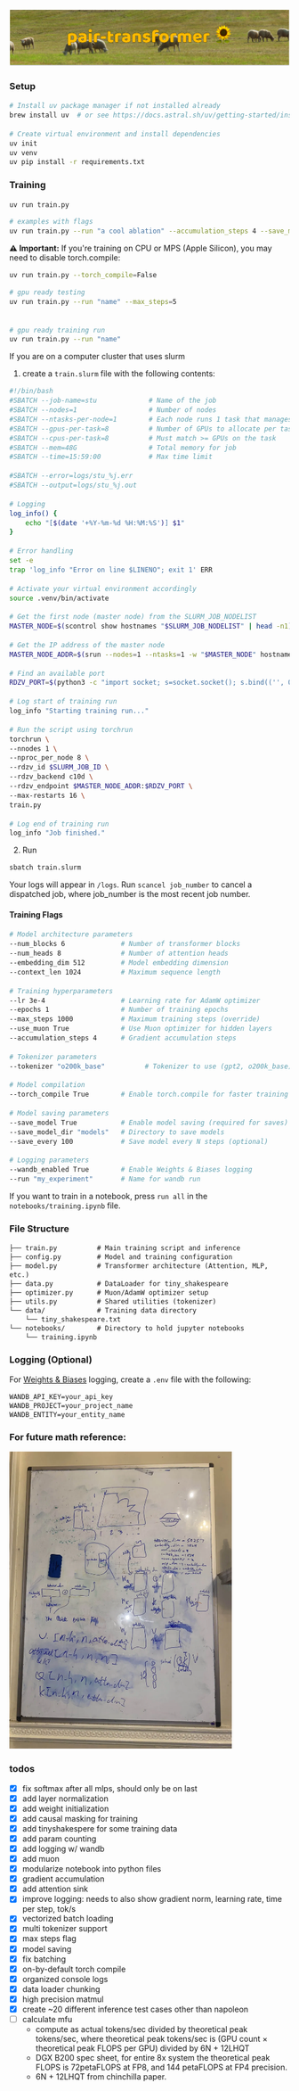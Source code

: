 ![Pair Transformer](pair-transformer.png)


### Setup

```bash
# Install uv package manager if not installed already
brew install uv  # or see https://docs.astral.sh/uv/getting-started/installation/

# Create virtual environment and install dependencies
uv init
uv venv
uv pip install -r requirements.txt
```

### Training

```bash
uv run train.py
```

```bash
# examples with flags
uv run train.py --run "a cool ablation" --accumulation_steps 4 --save_model=True
```

**⚠️ Important:** If you're training on CPU or MPS (Apple Silicon), you may need to disable torch.compile:
```bash
uv run train.py --torch_compile=False
```

```bash
# gpu ready testing
uv run train.py --run "name" --max_steps=5


# gpu ready training run
uv run train.py --run "name"
```

If you are on a computer cluster that uses slurm
1. create a `train.slurm` file with the following contents:
```bash
#!/bin/bash
#SBATCH --job-name=stu             # Name of the job
#SBATCH --nodes=1                  # Number of nodes
#SBATCH --ntasks-per-node=1        # Each node runs 1 task that manages all GPUs
#SBATCH --gpus-per-task=8          # Number of GPUs to allocate per task
#SBATCH --cpus-per-task=8          # Must match >= GPUs on the task
#SBATCH --mem=48G                  # Total memory for job
#SBATCH --time=15:59:00            # Max time limit

#SBATCH --error=logs/stu_%j.err
#SBATCH --output=logs/stu_%j.out

# Logging
log_info() {
    echo "[$(date '+%Y-%m-%d %H:%M:%S')] $1"
}

# Error handling
set -e
trap 'log_info "Error on line $LINENO"; exit 1' ERR

# Activate your virtual environment accordingly
source .venv/bin/activate

# Get the first node (master node) from the SLURM_JOB_NODELIST
MASTER_NODE=$(scontrol show hostnames "$SLURM_JOB_NODELIST" | head -n1)

# Get the IP address of the master node
MASTER_NODE_ADDR=$(srun --nodes=1 --ntasks=1 -w "$MASTER_NODE" hostname --ip-address)

# Find an available port
RDZV_PORT=$(python3 -c "import socket; s=socket.socket(); s.bind(('', 0)); print(s.getsockname()[1]); s.close()")

# Log start of training run
log_info "Starting training run..."

# Run the script using torchrun
torchrun \
--nnodes 1 \
--nproc_per_node 8 \
--rdzv_id $SLURM_JOB_ID \
--rdzv_backend c10d \
--rdzv_endpoint $MASTER_NODE_ADDR:$RDZV_PORT \
--max-restarts 16 \
train.py

# Log end of training run
log_info "Job finished."
```
2. Run
```bash
sbatch train.slurm
```
Your logs will appear in `/logs`. Run `scancel job_number` to cancel a dispatched job, where job_number is the most recent job number.

#### Training Flags

```bash
# Model architecture parameters
--num_blocks 6              # Number of transformer blocks
--num_heads 8               # Number of attention heads
--embedding_dim 512         # Model embedding dimension
--context_len 1024          # Maximum sequence length

# Training hyperparameters
--lr 3e-4                   # Learning rate for AdamW optimizer
--epochs 1                  # Number of training epochs
--max_steps 1000            # Maximum training steps (override)
--use_muon True             # Use Muon optimizer for hidden layers
--accumulation_steps 4      # Gradient accumulation steps

# Tokenizer parameters
--tokenizer "o200k_base"          # Tokenizer to use (gpt2, o200k_base)

# Model compilation
--torch_compile True        # Enable torch.compile for faster training (default: True)

# Model saving parameters
--save_model True           # Enable model saving (required for saves)
--save_model_dir "models"   # Directory to save models
--save_every 100            # Save model every N steps (optional)

# Logging parameters
--wandb_enabled True        # Enable Weights & Biases logging
--run "my_experiment"       # Name for wandb run
```

If you want to train in a notebook, press `run all` in the `notebooks/training.ipynb` file.

### File Structure

```
├── train.py          # Main training script and inference
├── config.py         # Model and training configuration
├── model.py          # Transformer architecture (Attention, MLP, etc.)
├── data.py           # DataLoader for tiny_shakespeare
├── optimizer.py      # Muon/AdamW optimizer setup
├── utils.py          # Shared utilities (tokenizer)
└── data/             # Training data directory
    └── tiny_shakespeare.txt
└── notebooks/        # Directory to hold jupyter notebooks
    └── training.ipynb
```

### Logging (Optional)

For [Weights & Biases](https://wandb.ai) logging, create a `.env` file with the following:
```env
WANDB_API_KEY=your_api_key
WANDB_PROJECT=your_project_name
WANDB_ENTITY=your_entity_name
```

### For future math reference:

<img src="assets/whiteboard.webp" width="400"/>

### todos
- [x] fix softmax after all mlps, should only be on last
- [x] add layer normalization
- [x] add weight initialization
- [x] add causal masking for training
- [x] add tinyshakespere for some training data
- [x] add param counting
- [x] add logging w/ wandb
- [x] add muon
- [x] modularize notebook into python files
- [x] gradient accumulation
- [x] add attention sink
- [x] improve logging: needs to also show gradient norm, learning rate, time per step, tok/s
- [x] vectorized batch loading
- [x] multi tokenizer support
- [x] max steps flag
- [x] model saving
- [x] fix batching
- [x] on-by-default torch compile
- [x] organized console logs
- [x] data loader chunking
- [x] high precision matmul
- [x] create ~20 different inference test cases other than napoleon
- [ ] calculate mfu 
    - compute as actual tokens/sec divided by theoretical peak tokens/sec, where theoretical peak tokens/sec is (GPU count × theoretical peak FLOPS per GPU) divided by 6N + 12LHQT
    - DGX B200 spec sheet, for entire 8x system the theoretical peak FLOPS is 72petaFLOPS at FP8, and 144 petaFLOPS at FP4 precision.
    - 6N + 12LHQT from chinchilla paper.
